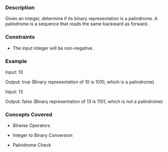 ### Description

Given an integer, determine if its binary representation is a palindrome. A palindrome is a sequence that reads the same backward as forward.

### Constraints

- The input integer will be non-negative.

### Example

Input: 10
Output: true (Binary representation of 10 is 1010, which is a palindrome)

Input: 13
Output: false (Binary representation of 13 is 1101, which is not a palindrome)

### Concepts Covered

- Bitwise Operators
- Integer to Binary Conversion
- Palindrome Check